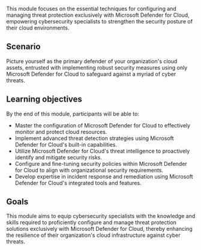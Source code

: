 This module focuses on the essential techniques for configuring and managing threat protection exclusively with Microsoft Defender for Cloud, empowering cybersecurity specialists to strengthen the security posture of their cloud environments.

## Scenario

Picture yourself as the primary defender of your organization's cloud assets, entrusted with implementing robust security measures using only Microsoft Defender for Cloud to safeguard against a myriad of cyber threats.

## Learning objectives

By the end of this module, participants will be able to:

 -  Master the configuration of Microsoft Defender for Cloud to effectively monitor and protect cloud resources.
 -  Implement advanced threat detection strategies using Microsoft Defender for Cloud's built-in capabilities.
 -  Utilize Microsoft Defender for Cloud's threat intelligence to proactively identify and mitigate security risks.
 -  Configure and fine-tuning security policies within Microsoft Defender for Cloud to align with organizational security requirements.
 -  Develop expertise in incident response and remediation using Microsoft Defender for Cloud's integrated tools and features.

## Goals

This module aims to equip cybersecurity specialists with the knowledge and skills required to proficiently configure and manage threat protection solutions exclusively with Microsoft Defender for Cloud, thereby enhancing the resilience of their organization's cloud infrastructure against cyber threats.
